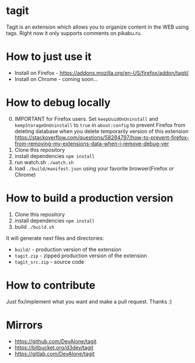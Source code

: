 # tagit

Tagit is an extension which allows you to organize content in the WEB using tags. Right now it only supports comments on pikabu.ru.

# How to just use it

- Install on Firefox - https://addons.mozilla.org/en-US/firefox/addon/tagit/
- Install on Chrome -  coming soon...

# How to debug locally

0. IMPORTANT for Firefox users. Set `keepUuidOnUninstall` and `keepStorageOnUninstall` to `true` in `about:config` to prevent Firefox from deleting database when you delete temporarily version of this extension https://stackoverflow.com/questions/58284797/how-to-prevent-firefox-from-removing-my-extensions-data-when-i-remove-debug-ver
1. Clone this repository
2. install dependencies 
`npm install`
3. run watch.sh
`./watch.sh`
4. load `./build/manifest.json` using your favorite browser(Firefox or Chrome)

# How to build a production version

1. Clone this repository
2. install dependencies 
`npm install`
3. build
`./build.sh`

It will generate next files and directories:

- `build/` - production version of the extension
- `tagit.zip` - zipped production version of the extension
- `tagit_src.zip` - source code

# How to contribute

Just fix/implement what you want and make a pull request. Thanks :)

# Mirrors

- https://github.com/DevAlone/tagit
- https://bitbucket.org/d3dev/tagit
- https://gitlab.com/DevAlone/tagit


